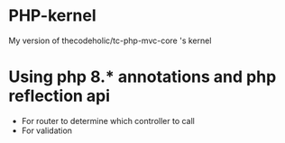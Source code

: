 # PHP-kernel
 My version of thecodeholic/tc-php-mvc-core 's kernel
 
# Using php 8.* annotations and php reflection api
- For router to determine which controller to call
- For validation
